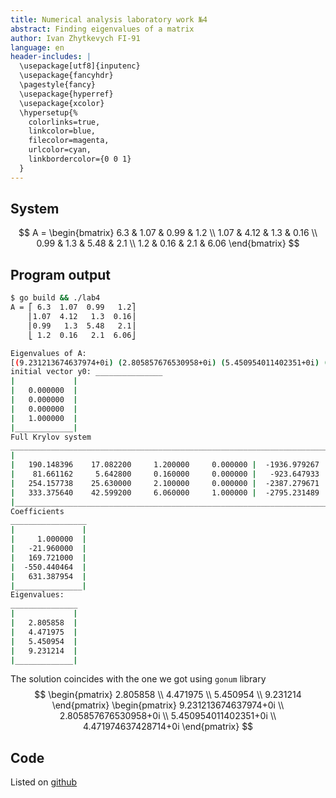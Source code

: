 ```yaml
---
title: Numerical analysis laboratory work №4
abstract: Finding eigenvalues of a matrix
author: Ivan Zhytkevych FI-91
language: en
header-includes: |
  \usepackage[utf8]{inputenc}
  \usepackage{fancyhdr}
  \pagestyle{fancy}
  \usepackage{hyperref}
  \usepackage{xcolor}
  \hypersetup{%
    colorlinks=true,
    linkcolor=blue,
    filecolor=magenta,      
    urlcolor=cyan,
    linkbordercolor={0 0 1}
  }
---
```


## System
$$ A = \begin{bmatrix}
    6.3 & 1.07 & 0.99 & 1.2 \\
    1.07 & 4.12 & 1.3 &  0.16 \\
    0.99 & 1.3 &  5.48 & 2.1 \\
    1.2 &  0.16 & 2.1 &  6.06
\end{bmatrix} $$

## Program output
```bash
$ go build && ./lab4
A = ⎡ 6.3  1.07  0.99   1.2⎤
    ⎢1.07  4.12   1.3  0.16⎥
    ⎢0.99   1.3  5.48   2.1⎥
    ⎣ 1.2  0.16   2.1  6.06⎦

Eigenvalues of A:
[(9.231213674637974+0i) (2.805857676530958+0i) (5.450954011402351+0i) (4.471974637428714+0i)]
initial vector y0: _______________
|             |
|   0.000000  |
|   0.000000  |
|   0.000000  |
|   1.000000  |
|_____________|
Full Krylov system
________________________________________________________________________
|                                                                      |
|   190.148396    17.082200     1.200000     0.000000 |  -1936.979267  |
|    81.661162     5.642800     0.160000     0.000000 |   -923.647933  |
|   254.157738    25.630000     2.100000     0.000000 |  -2387.279671  |
|   333.375640    42.599200     6.060000     1.000000 |  -2795.231489  |
|______________________________________________________________________|
Coefficients
_________________
|               |
|     1.000000  |
|   -21.960000  |
|   169.721000  |
|  -550.440464  |
|   631.387954  |
|_______________|
Eigenvalues:
_______________
|             |
|   2.805858  |
|   4.471975  |
|   5.450954  |
|   9.231214  |
|_____________|

```
The solution coincides with the one we got using `gonum` library
$$
\begin{pmatrix}
   2.805858 \\
   4.471975 \\
   5.450954 \\
   9.231214
\end{pmatrix}
\begin{pmatrix}
9.231213674637974+0i \\
2.805857676530958+0i \\ 
5.450954011402351+0i \\
4.471974637428714+0i
\end{pmatrix}
$$

## Code

Listed on <u>[github](https://github.com/aipyth/numerical_analysis/tree/master/lab4/code)</u>
